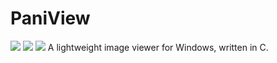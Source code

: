 # PaniView
![](https://img.shields.io/static/v1?label=&message=C99&color=blue&logo=c) ![](https://img.shields.io/static/v1?label=&message=Windows&color=blue&logo=Windows) ![](https://img.shields.io/static/v1?label=&message=🚀%20bloatware-free&color=green)
A lightweight image viewer for Windows, written in C.
